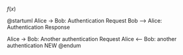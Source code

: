 $f(x)$

@startuml
Alice -> Bob: Authentication Request
Bob --> Alice: Authentication Response

Alice -> Bob: Another authentication Request
Alice <-- Bob: another authentication NEW
@endum
